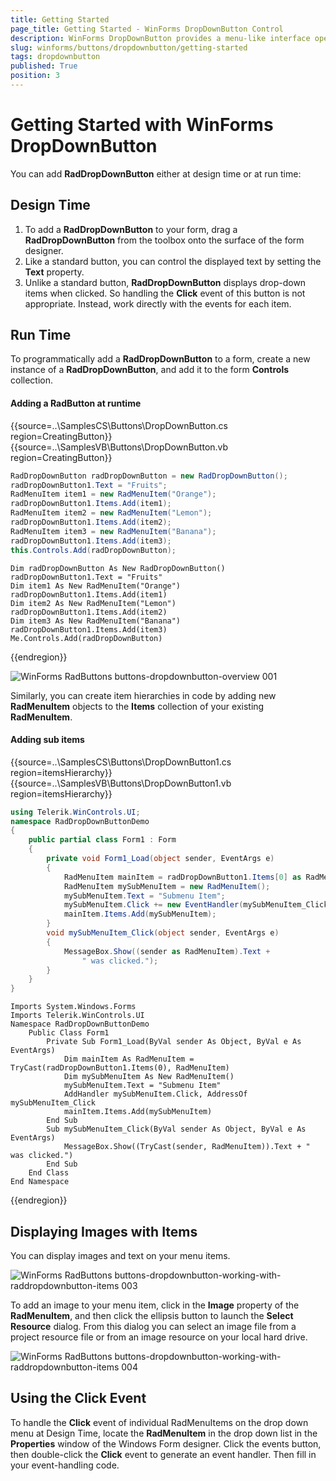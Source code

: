 ```yaml
---
title: Getting Started
page_title: Getting Started - WinForms DropDownButton Control
description: WinForms DropDownButton provides a menu-like interface open from a button. Each of the items of RadDropDownButton can be set to perform an action when clicked.
slug: winforms/buttons/dropdownbutton/getting-started
tags: dropdownbutton
published: True
position: 3
---
```


# Getting Started with WinForms DropDownButton

You can add __RadDropDownButton__ either at design time or at run time:

## Design Time

1. To add a __RadDropDownButton__ to your form, drag a __RadDropDownButton__ from the toolbox onto the surface of the form designer.
2. Like a standard button, you can control the displayed text by setting the __Text__ property.
3. Unlike a standard button, __RadDropDownButton__ displays drop-down items when clicked. So handling the __Click__ event of this button is not appropriate. Instead, work directly with the events for each item.

## Run Time

To programmatically add a __RadDropDownButton__ to a form, create a new instance of a __RadDropDownButton__, and add it to the form __Controls__ collection.

#### Adding a RadButton at runtime 

{{source=..\SamplesCS\Buttons\DropDownButton.cs region=CreatingButton}} 
{{source=..\SamplesVB\Buttons\DropDownButton.vb region=CreatingButton}} 

````C#
RadDropDownButton radDropDownButton = new RadDropDownButton();
radDropDownButton1.Text = "Fruits";
RadMenuItem item1 = new RadMenuItem("Orange");
radDropDownButton1.Items.Add(item1);
RadMenuItem item2 = new RadMenuItem("Lemon");
radDropDownButton1.Items.Add(item2);
RadMenuItem item3 = new RadMenuItem("Banana");
radDropDownButton1.Items.Add(item3);
this.Controls.Add(radDropDownButton);

````
````VB.NET
Dim radDropDownButton As New RadDropDownButton()
radDropDownButton1.Text = "Fruits"
Dim item1 As New RadMenuItem("Orange")
radDropDownButton1.Items.Add(item1)
Dim item2 As New RadMenuItem("Lemon")
radDropDownButton1.Items.Add(item2)
Dim item3 As New RadMenuItem("Banana")
radDropDownButton1.Items.Add(item3)
Me.Controls.Add(radDropDownButton)

````

{{endregion}} 

![WinForms RadButtons buttons-dropdownbutton-overview 001](images/buttons-dropdownbutton-overview001.png)

Similarly, you can create item hierarchies in code by adding new __RadMenuItem__ objects to the __Items__ collection of your existing __RadMenuItem__.

#### Adding sub items

{{source=..\SamplesCS\Buttons\DropDownButton1.cs region=itemsHierarchy}} 
{{source=..\SamplesVB\Buttons\DropDownButton1.vb region=itemsHierarchy}} 

````C#
using Telerik.WinControls.UI;
namespace RadDropDownButtonDemo
{
    public partial class Form1 : Form
    {
        private void Form1_Load(object sender, EventArgs e)
        {
            RadMenuItem mainItem = radDropDownButton1.Items[0] as RadMenuItem;
            RadMenuItem mySubMenuItem = new RadMenuItem();
            mySubMenuItem.Text = "Submenu Item";
            mySubMenuItem.Click += new EventHandler(mySubMenuItem_Click);
            mainItem.Items.Add(mySubMenuItem);
        }
        void mySubMenuItem_Click(object sender, EventArgs e)
        {
            MessageBox.Show((sender as RadMenuItem).Text +
                " was clicked.");
        }
    }
}

````
````VB.NET
Imports System.Windows.Forms
Imports Telerik.WinControls.UI
Namespace RadDropDownButtonDemo
    Public Class Form1
        Private Sub Form1_Load(ByVal sender As Object, ByVal e As EventArgs)
            Dim mainItem As RadMenuItem = TryCast(radDropDownButton1.Items(0), RadMenuItem)
            Dim mySubMenuItem As New RadMenuItem()
            mySubMenuItem.Text = "Submenu Item"
            AddHandler mySubMenuItem.Click, AddressOf mySubMenuItem_Click
            mainItem.Items.Add(mySubMenuItem)
        End Sub
        Sub mySubMenuItem_Click(ByVal sender As Object, ByVal e As EventArgs)
            MessageBox.Show((TryCast(sender, RadMenuItem)).Text + " was clicked.")
        End Sub
    End Class
End Namespace

````

{{endregion}} 
 

## Displaying Images with Items

You can display images and text on your menu items.

![WinForms RadButtons buttons-dropdownbutton-working-with-raddropdownbutton-items 003](images/buttons-dropdownbutton-working-with-raddropdownbutton-items003.png)

To add an image to your menu item, click in the __Image__ property of the __RadMenuItem__, and then click the ellipsis button to launch the __Select Resource__ dialog. From this dialog you can select an image file from a project resource file or from an image resource on your local hard drive. 

![WinForms RadButtons buttons-dropdownbutton-working-with-raddropdownbutton-items 004](images/buttons-dropdownbutton-working-with-raddropdownbutton-items004.png)

## Using the Click Event

To handle the __Click__ event of individual RadMenuItems on the drop down menu at Design Time, locate the  __RadMenuItem__ in the drop down list in the __Properties__ window of the Windows Form designer. Click the events button, then double-click the __Click__ event to generate an event handler. Then fill in your event-handling code.






